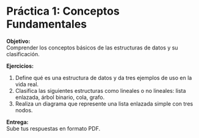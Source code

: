# Práctica 1: Conceptos Fundamentales

**Objetivo:**  
Comprender los conceptos básicos de las estructuras de datos y su clasificación.

**Ejercicios:**
1. Define qué es una estructura de datos y da tres ejemplos de uso en la vida real.
2. Clasifica las siguientes estructuras como lineales o no lineales: lista enlazada, árbol binario, cola, grafo.
3. Realiza un diagrama que represente una lista enlazada simple con tres nodos.

**Entrega:**  
Sube tus respuestas en formato PDF.
